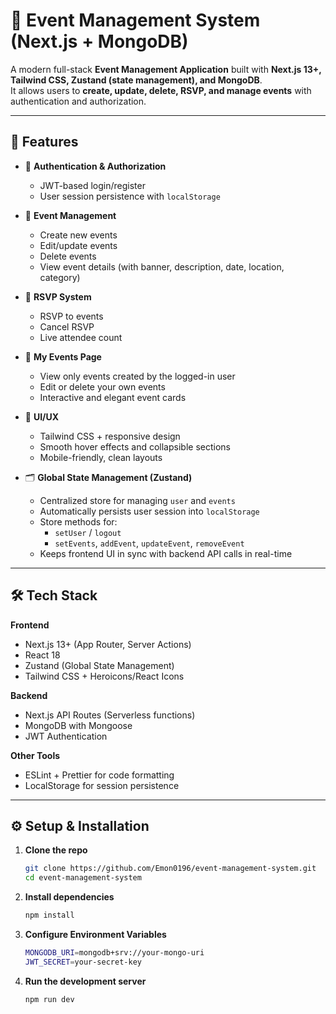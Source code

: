 # 🎉 Event Management System (Next.js + MongoDB)

A modern full-stack **Event Management Application** built with **Next.js 13+, Tailwind CSS, Zustand (state management), and MongoDB**.  
It allows users to **create, update, delete, RSVP, and manage events** with authentication and authorization.

---

## 🚀 Features

- 🔐 **Authentication & Authorization**
  - JWT-based login/register
  - User session persistence with `localStorage`

- 📅 **Event Management**
  - Create new events
  - Edit/update events
  - Delete events
  - View event details (with banner, description, date, location, category)

- 🙋 **RSVP System**
  - RSVP to events
  - Cancel RSVP
  - Live attendee count

- 👤 **My Events Page**
  - View only events created by the logged-in user
  - Edit or delete your own events
  - Interactive and elegant event cards

- 🎨 **UI/UX**
  - Tailwind CSS + responsive design
  - Smooth hover effects and collapsible sections
  - Mobile-friendly, clean layouts

- 🗂️ **Global State Management (Zustand)**
  - Centralized store for managing `user` and `events`
  - Automatically persists user session into `localStorage`
  - Store methods for:
    - `setUser` / `logout`
    - `setEvents`, `addEvent`, `updateEvent`, `removeEvent`
  - Keeps frontend UI in sync with backend API calls in real-time

---

## 🛠️ Tech Stack

**Frontend**
- Next.js 13+ (App Router, Server Actions)
- React 18
- Zustand (Global State Management)
- Tailwind CSS + Heroicons/React Icons

**Backend**
- Next.js API Routes (Serverless functions)
- MongoDB with Mongoose
- JWT Authentication

**Other Tools**
- ESLint + Prettier for code formatting
- LocalStorage for session persistence

---

## ⚙️ Setup & Installation

1. **Clone the repo**
   ```bash
   git clone https://github.com/Emon0196/event-management-system.git
   cd event-management-system

2. **Install dependencies**
   ```bash
   npm install

3. **Configure Environment Variables**
   ```bash
   MONGODB_URI=mongodb+srv://your-mongo-uri
   JWT_SECRET=your-secret-key

4. **Run the development server**
   ```bash
   npm run dev

